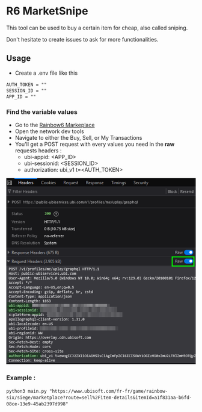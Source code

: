 # R6 MarketSnipe

This tool can be used to buy a certain item for cheap, also called sniping. 

Don't hesitate to create issues to ask for more functionalities.

## Usage

- Create a .env file like this
```
AUTH_TOKEN = ""
SESSION_ID = ""
APP_ID = ""
```

### Find the variable values 

- Go to the [Rainbow6 Markeplace](https://www.ubisoft.com/en-us/game/rainbow-six/siege/marketplace?route=home)
- Open the network dev tools
- Navigate to either the Buy, Sell, or My Transactions
- You'll get a POST request with every values you need in the **raw** requests headers :
    - ubi-appid: <APP_ID>
    - ubi-sessionid: <SESSION_ID>
    - authorization: ubi_v1 t=<AUTH_TOKEN>

![](./images/image.png)

### Example :

`python3 main.py "https://www.ubisoft.com/fr-fr/game/rainbow-six/siege/marketplace?route=sell%2Fitem-details&itemId=a1f831aa-b6fd-08ce-13e9-45ab2397d998"`
